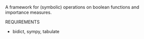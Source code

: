 A framework for (symbolic) operations on boolean functions and importance measures.

REQUIREMENTS

- bidict, sympy, tabulate
